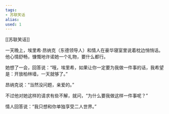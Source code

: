 ```yaml
---
tags: 
- 苏联笑话 
alias:
used: 1
---
```

[[苏联笑话]]

一天晚上，埃里希·昂纳克（东德领导人）和情人在豪华寝室里说着枕边悄悄话。他心情舒畅，慷慨地许诺她一个礼物，要什么都行。 

她想了一会，回答说：“哦，埃里希，如果让你一定要为我做一件事的话，我希望是：开放柏林墙，一天就够了。”

昂纳克说：“当然没问题，亲爱的。”

不过他对她这样的请求有些不解，就问，“为什么要我做这样一件事呢？” 

情人回答说：“我只想和你单独享受二人世界。” 


